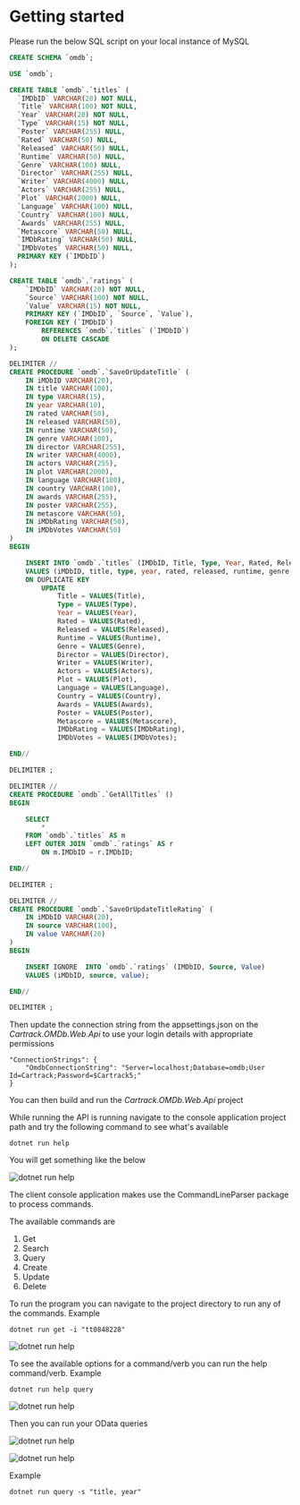# Getting started
Please run the below SQL script on your local instance of MySQL

```SQL
CREATE SCHEMA `omdb`;

USE `omdb`;

CREATE TABLE `omdb`.`titles` (
  `IMDbID` VARCHAR(20) NOT NULL,
  `Title` VARCHAR(100) NOT NULL,
  `Year` VARCHAR(20) NOT NULL,
  `Type` VARCHAR(15) NOT NULL,  
  `Poster` VARCHAR(255) NULL,
  `Rated` VARCHAR(50) NULL,  
  `Released` VARCHAR(50) NULL,
  `Runtime` VARCHAR(50) NULL,
  `Genre` VARCHAR(100) NULL,
  `Director` VARCHAR(255) NULL,
  `Writer` VARCHAR(4000) NULL,
  `Actors` VARCHAR(255) NULL,
  `Plot` VARCHAR(2000) NULL,
  `Language` VARCHAR(100) NULL,
  `Country` VARCHAR(100) NULL,
  `Awards` VARCHAR(255) NULL,  
  `Metascore` VARCHAR(50) NULL,
  `IMDbRating` VARCHAR(50) NULL,
  `IMDbVotes` VARCHAR(50) NULL, 
  PRIMARY KEY (`IMDbID`)
);

CREATE TABLE `omdb`.`ratings` (
    `IMDbID` VARCHAR(20) NOT NULL,
    `Source` VARCHAR(100) NOT NULL,
	`Value` VARCHAR(15) NOT NULL,
    PRIMARY KEY (`IMDbID`, `Source`, `Value`),
    FOREIGN KEY (`IMDbID`) 
		REFERENCES `omdb`.`titles` (`IMDbID`)
        ON DELETE CASCADE
);

DELIMITER //
CREATE PROCEDURE `omdb`.`SaveOrUpdateTitle` (
	IN iMDbID VARCHAR(20),
	IN title VARCHAR(100),
	IN type VARCHAR(15),
	IN year VARCHAR(10),
	IN rated VARCHAR(50),
	IN released VARCHAR(50),
	IN runtime VARCHAR(50),
	IN genre VARCHAR(100),
	IN director VARCHAR(255),
	IN writer VARCHAR(4000),
	IN actors VARCHAR(255),
	IN plot VARCHAR(2000),
	IN language VARCHAR(100),
	IN country VARCHAR(100),
	IN awards VARCHAR(255),
	IN poster VARCHAR(255),
	IN metascore VARCHAR(50),
	IN iMDbRating VARCHAR(50),
	IN iMDbVotes VARCHAR(50)
)
BEGIN

	INSERT INTO `omdb`.`titles` (IMDbID, Title, Type, Year, Rated, Released, Runtime, Genre, Director, Writer, Actors, Plot, Language, Country, Awards, Poster, Metascore, IMDbRating, IMDbVotes)
    VALUES (iMDbID, title, type, year, rated, released, runtime, genre, director, writer, actors, plot, language, country, awards, poster, metascore, iMDbRating, iMDbVotes)
    ON DUPLICATE KEY 
		UPDATE
			Title = VALUES(Title), 
            Type = VALUES(Type), 
            Year = VALUES(Year), 
            Rated = VALUES(Rated), 
            Released = VALUES(Released), 
            Runtime = VALUES(Runtime), 
            Genre = VALUES(Genre), 
            Director = VALUES(Director), 
            Writer = VALUES(Writer), 
            Actors = VALUES(Actors), 
            Plot = VALUES(Plot), 
            Language = VALUES(Language), 
            Country = VALUES(Country), 
            Awards = VALUES(Awards), 
            Poster = VALUES(Poster), 
            Metascore = VALUES(Metascore), 
            IMDbRating = VALUES(IMDbRating), 
            IMDbVotes = VALUES(IMDbVotes);

END//

DELIMITER ;

DELIMITER //
CREATE PROCEDURE `omdb`.`GetAllTitles` ()
BEGIN

	SELECT
		*
	FROM `omdb`.`titles` AS m
	LEFT OUTER JOIN `omdb`.`ratings` AS r
		ON m.IMDbID = r.IMDbID;

END//

DELIMITER ;

DELIMITER //
CREATE PROCEDURE `omdb`.`SaveOrUpdateTitleRating` (
	IN iMDbID VARCHAR(20),
	IN source VARCHAR(100),
	IN value VARCHAR(20)
)
BEGIN

	INSERT IGNORE  INTO `omdb`.`ratings` (IMDbID, Source, Value)
    VALUES (iMDbID, source, value);

END//

DELIMITER ;
```

Then update the connection string from the appsettings.json on the *Cartrack.OMDb.Web.Api* to use your login details with appropriate permissions
```
"ConnectionStrings": {
    "OmdbConnectionString": "Server=localhost;Database=omdb;User Id=Cartrack;Password=$Cartrack5;"
}
```

You can then build and run the *Cartrack.OMDb.Web.Api* project

While running the API is running navigate to the console application project path and try the following command to see what's available
```
dotnet run help
```
You will get something like the below

![dotnet run help](documentation/images/verb-help.PNG?raw=true?raw=true "Help Command")


The client console application makes use the CommandLineParser package to process commands.

The available commands are
1. Get
2. Search
3. Query
4. Create
5. Update
6. Delete

To run the program you can navigate to the project directory to run any of the commands. Example
```
dotnet run get -i "tt0848228"
```

![dotnet run help](documentation/images/get-verb.PNG?raw=true?raw=true "Help Command")


To see the available options for a command/verb you can run the help command/verb. Example
```
dotnet run help query
```

![dotnet run help](documentation/images/query-help.PNG?raw=true?raw=true "Help Command")


Then you can run your OData queries

![dotnet run help](documentation/images/query-verb.PNG?raw=true?raw=true "Help Command")

![dotnet run help](documentation/images/query-data.PNG?raw=true?raw=true "Help Command")

Example 

```
dotnet run query -s "title, year"
```